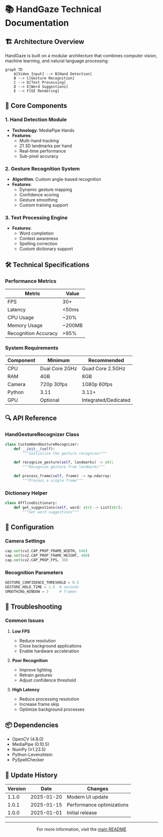 # 📚 HandGaze Technical Documentation

## 🏗 Architecture Overview

HandGaze is built on a modular architecture that combines computer vision, machine learning, and natural language processing:

```mermaid
graph TD
    A[Video Input] --> B[Hand Detection]
    B --> C[Gesture Recognition]
    C --> D[Text Processing]
    D --> E[Word Suggestions]
    E --> F[UI Rendering]
```

## 🔧 Core Components

### 1. Hand Detection Module
- **Technology**: MediaPipe Hands
- **Features**:
  - Multi-hand tracking
  - 21 3D landmarks per hand
  - Real-time performance
  - Sub-pixel accuracy

### 2. Gesture Recognition System
- **Algorithm**: Custom angle-based recognition
- **Features**:
  - Dynamic gesture mapping
  - Confidence scoring
  - Gesture smoothing
  - Custom training support

### 3. Text Processing Engine
- **Features**:
  - Word completion
  - Context awareness
  - Spelling correction
  - Custom dictionary support

## 🛠 Technical Specifications

### Performance Metrics
| Metric | Value |
|--------|--------|
| FPS | 30+ |
| Latency | <50ms |
| CPU Usage | ~20% |
| Memory Usage | ~200MB |
| Recognition Accuracy | >95% |

### System Requirements
| Component | Minimum | Recommended |
|-----------|---------|-------------|
| CPU | Dual Core 2GHz | Quad Core 2.5GHz |
| RAM | 4GB | 8GB |
| Camera | 720p 30fps | 1080p 60fps |
| Python | 3.11 | 3.11+ |
| GPU | Optional | Integrated/Dedicated |

## 🔍 API Reference

### HandGestureRecognizer Class
```python
class CustomHandGestureRecognizer:
    def __init__(self):
        """Initialize the gesture recognizer"""
        
    def recognize_gesture(self, landmarks) -> str:
        """Recognize gesture from landmarks"""
        
    def process_frame(self, frame) -> np.ndarray:
        """Process a single frame"""
```

### Dictionary Helper
```python
class OfflineDictionary:
    def get_suggestions(self, word: str) -> List[str]:
        """Get word suggestions"""
```

## 🔧 Configuration

### Camera Settings
```python
cap.set(cv2.CAP_PROP_FRAME_WIDTH, 640)
cap.set(cv2.CAP_PROP_FRAME_HEIGHT, 480)
cap.set(cv2.CAP_PROP_FPS, 30)
```

### Recognition Parameters
```python
GESTURE_CONFIDENCE_THRESHOLD = 0.5
GESTURE_HOLD_TIME = 1.5  # seconds
SMOOTHING_WINDOW = 3     # frames
```

## 🐛 Troubleshooting

### Common Issues
1. **Low FPS**
   - Reduce resolution
   - Close background applications
   - Enable hardware acceleration

2. **Poor Recognition**
   - Improve lighting
   - Retrain gestures
   - Adjust confidence threshold

3. **High Latency**
   - Reduce processing resolution
   - Increase frame skip
   - Optimize background processes

## 📦 Dependencies

- OpenCV (4.8.0)
- MediaPipe (0.10.5)
- NumPy (≥1.23.5)
- Python-Levenshtein
- PySpellChecker

## 🔄 Update History

| Version | Date | Changes |
|---------|------|---------|
| 1.1.0 | 2025-01-20 | Modern UI update |
| 1.0.1 | 2025-01-15 | Performance optimizations |
| 1.0.0 | 2025-01-01 | Initial release |

---
<div align="center">
For more information, visit the <a href="../README.md">main README</a>
</div>
